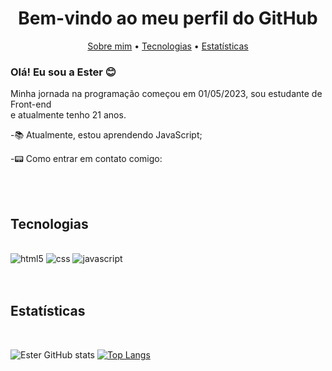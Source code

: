# <h1 align="center">Bem-vindo ao meu perfil do GitHub</h1>

<p align="center">
    <a href="#about_me">Sobre mim</a> •
    <a href="#stack">Tecnologias</a> •
    <a href="#stats">Estatísticas</a> 
</p>

<div id="about_me"></div>

### Olá! Eu sou a Ester  😊
 

 Minha jornada na programação começou em 01/05/2023, sou estudante de Front-end<br> e atualmente tenho 21 anos.

 -📚  Atualmente, estou aprendendo JavaScript;

 -📟  Como entrar em contato comigo:

<br>

<br>
<div id="stack"></div>

 ## Tecnologias

 <div style="display: inline_block"><br/>
   <img aling="center" alt="html5" src="https://img.shields.io/badge/HTML5-E34F26?style=for-the-badge&logo=html5&logoColor=white" />
   <img aling="center" alt="css" src="https://img.shields.io/badge/CSS3-1572B6?style=for-the-badge&logo=css3&logoColor=white" />
   <img aling="center" alt="javascript" src="https://img.shields.io/badge/JavaScript-F7DF1E?style=for-the-badge&logo=javascript&logoColor=black" />
</div>

<br>
<br>
<div id="stats"></div>

## Estatísticas
<br>

![Ester GitHub stats](https://github-readme-stats.vercel.app/api?username=esters9m&show_icons=true&theme=tokyonight)
[![Top Langs](https://github-readme-stats.vercel.app/api/top-langs/?username=esters9m&layout=compact)](https://github.com/anuraghazra/github-readme-stats)
